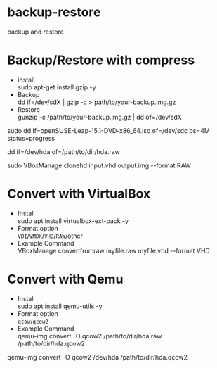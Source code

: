 # backup-restore
backup and restore

# Backup/Restore with compress
- install <br>
sudo apt-get install gzip -y
- Backup <br>
dd if=/dev/sdX | gzip -c > path/to/your-backup.img.gz
- Restore <br>
gunzip -c /path/to/your-backup.img.gz | dd of=/dev/sdX


sudo dd if=openSUSE-Leap-15.1-DVD-x86_64.iso of=/dev/sdc bs=4M status=progress

dd if=/dev/hda of=/path/to/dir/hda.raw


sudo VBoxManage clonehd input.vhd output.img --format RAW
# Convert with VirtualBox
- Install <br>
sudo apt install virtualbox-ext-pack -y
- Format option <br>
```VDI```/```VMDK```/```VHD```/```RAW```/other
- Example Command <br>
VBoxManage convertfromraw myfile.raw myfile.vhd --format VHD

# Convert with Qemu
- Install <br>
sudo apt install qemu-utils -y
- Format option <br>
```qcow```/```qcow2```
- Example Command <br>
qemu-img convert -O qcow2 /path/to/dir/hda.raw /path/to/dir/hda.qcow2

qemu-img convert -O qcow2 /dev/hda /path/to/dir/hda.qcow2

